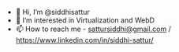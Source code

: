 - 👋 Hi, I’m @siddhisattur
- 👀 I’m interested in Virtualization and WebD
- 📫 How to reach me - sattursiddhi@gmail.com / https://www.linkedin.com/in/siddhi-sattur/



